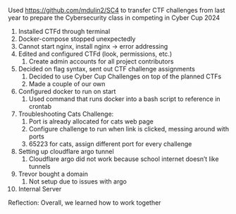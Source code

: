 Used https://github.com/mdulin2/SC4 to transfer CTF challenges from last year to prepare the Cybersecurity class in competing in Cyber Cup 2024

1. Installed CTFd through terminal
2. Docker-compose stopped unexpectedly
3. Cannot start nginx, install nginx -> error addressing 
4. Edited and configured CTFd (look, permissions, etc.)
    1. Create admin accounts for all project contributors
5. Decided on flag syntax, sent out CTF challenge assignments 
    1. Decided to use Cyber Cup Challenges on top of the planned CTFs
    2. Made a couple of our own
6. Configured docker to run on start
    1. Used command that runs docker into a bash script to reference in crontab
7. Troubleshooting Cats Challenge:
    1. Port is already allocated for cats web page
    2. Configure challenge to run when link is clicked, messing around with ports
    3. 65223 for cats, assign different port for every challenge
8. Setting up cloudflare argo tunnel
    1. Cloudflare argo did not work because school internet doesn’t like tunnels
9. Trevor bought a domain
    1. Not setup due to issues with argo
10. Internal Server



Reflection:
Overall, we learned how to work together
